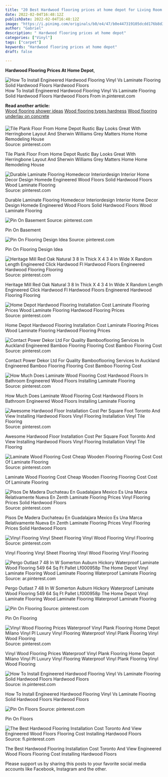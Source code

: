 ```yaml
---
title: "20 Best Hardwood flooring prices at home depot for Living Room Design"
date: 2022-02-04T16:48:12Z
publishDate: 2022-02-04T16:48:12Z
image: "https://i.pinimg.com/originals/b0/e4/47/b0e447319105dcdd176b8d36a03e3efc.jpg"
author: "Gabriel"
description: " Hardwood flooring prices at home depot"
categories: ["Vinyl"]
tags: ["carpet"]
keywords: "Hardwood flooring prices at home depot"
draft: false

---
```

<!-- Head tag Code -->
**Hardwood Flooring Prices At Home Depot**, 

![How To Install Engineered Hardwood Flooring Vinyl Vs Laminate Flooring Solid Hardwood Floors Hardwood Floors](https://i.pinimg.com/originals/4d/a8/f9/4da8f91317e12420021b7d0077cf3432.jpg "How To Install Engineered Hardwood Flooring Vinyl Vs Laminate Flooring Solid Hardwood Floors Hardwood Floors")
How To Install Engineered Hardwood Flooring Vinyl Vs Laminate Flooring Solid Hardwood Floors Hardwood Floors From in.pinterest.com

**Read another article:**  
[Wood flooring shower ideas](/wood-flooring-shower-ideas/)
[Wood flooring types hardness](/wood-flooring-types-hardness/)
[Wood flooring underlay on concrete](/wood-flooring-underlay-on-concrete/)




### 

 


![Tile Plank Floor From Home Depot Rustic Bay Looks Great With Herringbone Layout And Sherwin Williams Grey Matters Home Home Remodeling House](https://i.pinimg.com/originals/26/c3/66/26c366e783dcccf5b1f9ece5652f34dd.jpg "Tile Plank Floor From Home Depot Rustic Bay Looks Great With Herringbone Layout And Sherwin Williams Grey Matters Home Home Remodeling House")
Source: pinterest.com

Tile Plank Floor From Home Depot Rustic Bay Looks Great With Herringbone Layout And Sherwin Williams Grey Matters Home Home Remodeling House  

![Durable Laminate Flooring Homedecor Interiordesign Interior Home Decor Design Homede Engineered Wood Floors Solid Hardwood Floors Wood Laminate Flooring](https://i.pinimg.com/originals/5d/b8/e9/5db8e91d36ad484c8bd7dfe53ce1b584.jpg "Durable Laminate Flooring Homedecor Interiordesign Interior Home Decor Design Homede Engineered Wood Floors Solid Hardwood Floors Wood Laminate Flooring")
Source: pinterest.com

Durable Laminate Flooring Homedecor Interiordesign Interior Home Decor Design Homede Engineered Wood Floors Solid Hardwood Floors Wood Laminate Flooring  

![Pin On Basement](https://i.pinimg.com/736x/9a/ea/5b/9aea5bd83fa09ed3fc88724de7a4ae18--ceramic-wood-floors-wood-floor-tiles.jpg "Pin On Basement")
Source: pinterest.com

Pin On Basement  

![Pin On Flooring Design Idea](https://i.pinimg.com/originals/f5/98/ff/f598ff25c6e03efaa0c78bd587074c10.jpg "Pin On Flooring Design Idea")
Source: pinterest.com

Pin On Flooring Design Idea  

![Heritage Mill Red Oak Natural 3 8 In Thick X 4 3 4 In Wide X Random Length Engineered Click Hardwood Fl Hardwood Floors Engineered Hardwood Flooring Flooring](https://i.pinimg.com/originals/bc/c7/84/bcc7847af74bd328e60e6ac86eb1e0c3.jpg "Heritage Mill Red Oak Natural 3 8 In Thick X 4 3 4 In Wide X Random Length Engineered Click Hardwood Fl Hardwood Floors Engineered Hardwood Flooring Flooring")
Source: pinterest.com

Heritage Mill Red Oak Natural 3 8 In Thick X 4 3 4 In Wide X Random Length Engineered Click Hardwood Fl Hardwood Floors Engineered Hardwood Flooring Flooring  

![Home Depot Hardwood Flooring Installation Cost Laminate Flooring Prices Wood Laminate Flooring Hardwood Flooring Prices](https://i.pinimg.com/736x/46/3a/00/463a00209e63a14781f4f2d561e13d3a.jpg "Home Depot Hardwood Flooring Installation Cost Laminate Flooring Prices Wood Laminate Flooring Hardwood Flooring Prices")
Source: pinterest.com

Home Depot Hardwood Flooring Installation Cost Laminate Flooring Prices Wood Laminate Flooring Hardwood Flooring Prices  

![Contact Power Dekor Ltd For Quality Bambooflooring Services In Auckland Engineered Bamboo Flooring Flooring Cost Bamboo Flooring Cost](https://i.pinimg.com/564x/cd/a3/d5/cda3d5233673bc2dccd59d7e7219fdf0--bamboo-flooring-prices-laminate-flooring.jpg "Contact Power Dekor Ltd For Quality Bambooflooring Services In Auckland Engineered Bamboo Flooring Flooring Cost Bamboo Flooring Cost")
Source: pinterest.com

Contact Power Dekor Ltd For Quality Bambooflooring Services In Auckland Engineered Bamboo Flooring Flooring Cost Bamboo Flooring Cost  

![How Much Does Laminate Wood Flooring Cost Hardwood Floors In Bathroom Engineered Wood Floors Installing Laminate Flooring](https://i.pinimg.com/originals/33/da/69/33da6979e95fba22e2bebb7ecaa6baec.jpg "How Much Does Laminate Wood Flooring Cost Hardwood Floors In Bathroom Engineered Wood Floors Installing Laminate Flooring")
Source: pinterest.com

How Much Does Laminate Wood Flooring Cost Hardwood Floors In Bathroom Engineered Wood Floors Installing Laminate Flooring  

![Awesome Hardwood Floor Installation Cost Per Square Foot Toronto And View Installing Hardwood Floors Vinyl Flooring Installation Vinyl Tile Flooring](https://i.pinimg.com/736x/9f/97/da/9f97da41cd9ada1b1f92117c7a992622.jpg "Awesome Hardwood Floor Installation Cost Per Square Foot Toronto And View Installing Hardwood Floors Vinyl Flooring Installation Vinyl Tile Flooring")
Source: pinterest.com

Awesome Hardwood Floor Installation Cost Per Square Foot Toronto And View Installing Hardwood Floors Vinyl Flooring Installation Vinyl Tile Flooring  

![Laminate Wood Flooring Cost Cheap Wooden Flooring Flooring Cost Cost Of Laminate Flooring](https://i.pinimg.com/originals/f4/a4/db/f4a4dbebe230a2188eef40e455215be8.jpg "Laminate Wood Flooring Cost Cheap Wooden Flooring Flooring Cost Cost Of Laminate Flooring")
Source: pinterest.com

Laminate Wood Flooring Cost Cheap Wooden Flooring Flooring Cost Cost Of Laminate Flooring  

![Pisos De Madera Duchateau En Guadalajara Mexico Es Una Marca Relativamente Nueva En Zenth Laminate Flooring Prices Vinyl Flooring Prices Solid Hardwood Floors](https://i.pinimg.com/736x/32/be/7c/32be7ce6e70cc25b0c07965eb45ad621--duchateau-guadalajara.jpg "Pisos De Madera Duchateau En Guadalajara Mexico Es Una Marca Relativamente Nueva En Zenth Laminate Flooring Prices Vinyl Flooring Prices Solid Hardwood Floors")
Source: pinterest.com

Pisos De Madera Duchateau En Guadalajara Mexico Es Una Marca Relativamente Nueva En Zenth Laminate Flooring Prices Vinyl Flooring Prices Solid Hardwood Floors  

![Vinyl Flooring Vinyl Sheet Flooring Vinyl Wood Flooring Vinyl Flooring](https://i.pinimg.com/originals/fb/35/1e/fb351e026f532b2ba0ce1eb42e18b38e.jpg "Vinyl Flooring Vinyl Sheet Flooring Vinyl Wood Flooring Vinyl Flooring")
Source: pinterest.com

Vinyl Flooring Vinyl Sheet Flooring Vinyl Wood Flooring Vinyl Flooring  

![Pergo Outlast 7 48 In W Somerton Auburn Hickory Waterproof Laminate Wood Flooring 549 64 Sq Ft Pallet Lf000958p The Home Depot Vinyl Laminate Flooring Wood Laminate Flooring Waterproof Laminate Flooring](https://i.pinimg.com/564x/1a/45/07/1a450719d3a0cdde3cc2500310320fcf.jpg "Pergo Outlast 7 48 In W Somerton Auburn Hickory Waterproof Laminate Wood Flooring 549 64 Sq Ft Pallet Lf000958p The Home Depot Vinyl Laminate Flooring Wood Laminate Flooring Waterproof Laminate Flooring")
Source: ar.pinterest.com

Pergo Outlast 7 48 In W Somerton Auburn Hickory Waterproof Laminate Wood Flooring 549 64 Sq Ft Pallet Lf000958p The Home Depot Vinyl Laminate Flooring Wood Laminate Flooring Waterproof Laminate Flooring  

![Pin On Flooring](https://i.pinimg.com/originals/fb/0c/01/fb0c010b952a0c9e114421a21f2f8df3.jpg "Pin On Flooring")
Source: pinterest.com

Pin On Flooring  

![Vinyl Wood Flooring Prices Waterproof Vinyl Plank Flooring Home Depot Milano Vinyl Pl Luxury Vinyl Flooring Waterproof Vinyl Plank Flooring Vinyl Wood Flooring](https://i.pinimg.com/originals/1d/b3/12/1db3121912e6e234a27e9d6757c0ebea.jpg "Vinyl Wood Flooring Prices Waterproof Vinyl Plank Flooring Home Depot Milano Vinyl Pl Luxury Vinyl Flooring Waterproof Vinyl Plank Flooring Vinyl Wood Flooring")
Source: pinterest.com

Vinyl Wood Flooring Prices Waterproof Vinyl Plank Flooring Home Depot Milano Vinyl Pl Luxury Vinyl Flooring Waterproof Vinyl Plank Flooring Vinyl Wood Flooring  

![How To Install Engineered Hardwood Flooring Vinyl Vs Laminate Flooring Solid Hardwood Floors Hardwood Floors](https://i.pinimg.com/originals/4d/a8/f9/4da8f91317e12420021b7d0077cf3432.jpg "How To Install Engineered Hardwood Flooring Vinyl Vs Laminate Flooring Solid Hardwood Floors Hardwood Floors")
Source: in.pinterest.com

How To Install Engineered Hardwood Flooring Vinyl Vs Laminate Flooring Solid Hardwood Floors Hardwood Floors  

![Pin On Floors](https://i.pinimg.com/originals/fa/96/5a/fa965a684807134cfa264766234e14b1.jpg "Pin On Floors")
Source: pinterest.com

Pin On Floors  

![The Best Hardwood Flooring Installation Cost Toronto And View Engineered Wood Floors Flooring Cost Installing Hardwood Floors](https://i.pinimg.com/originals/b0/e4/47/b0e447319105dcdd176b8d36a03e3efc.jpg "The Best Hardwood Flooring Installation Cost Toronto And View Engineered Wood Floors Flooring Cost Installing Hardwood Floors")
Source: fi.pinterest.com

The Best Hardwood Flooring Installation Cost Toronto And View Engineered Wood Floors Flooring Cost Installing Hardwood Floors  

Please support us by sharing this posts to your favorite social media accounts like Facebook, Instagram and the other.

